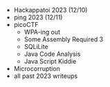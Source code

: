 - Hackappatoi 2023 (12/10)
- ping 2023 (12/11)
- picoCTF
	- WPA-ing out
	- Some Assembly Required 3
	- SQLiLite
	- Java Code Analysis
	- Java Script Kiddie
- Microcorruption
- all past 2023 writeups